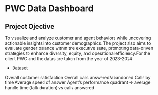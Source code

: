 # PWC Data Dashboard
## Project Ojective
To visualize and analyze customer and agent behaviors while uncovering actionable insights into customer demographics. The project also aims to evaluate gender balance within the executive suite, promoting data-driven strategies to enhance diversity, equity, and operational efficiency.For the client PWC and the datas are taken from the year of 2023-2024

- <a href="https://github.com/prakashr2000/Power_BI_PWC_Project/blob/main/01%20Call-Center-Dataset.xlsx">Dataset</a>

Overall customer satisfaction
Overall calls answered/abandoned
Calls by time
Average speed of answer
Agent’s performance quadrant -> average handle time (talk duration) vs calls answered

